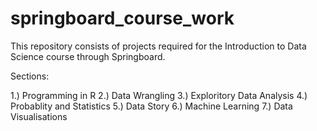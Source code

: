 # springboard_course_work

This repository consists of projects required for the Introduction to Data Science course through Springboard.

Sections:

1.) Programming in R
2.) Data Wrangling
3.) Exploritory Data Analysis
4.) Probablity and Statistics
5.) Data Story
6.) Machine Learning
7.) Data Visualisations 
